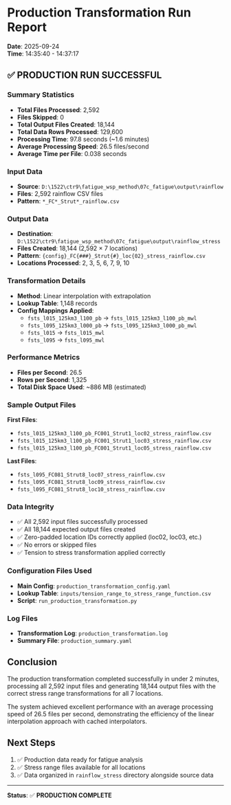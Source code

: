 # Production Transformation Run Report
**Date**: 2025-09-24  
**Time**: 14:35:40 - 14:37:17

## ✅ PRODUCTION RUN SUCCESSFUL

### Summary Statistics
- **Total Files Processed**: 2,592
- **Files Skipped**: 0
- **Total Output Files Created**: 18,144
- **Total Data Rows Processed**: 129,600
- **Processing Time**: 97.8 seconds (~1.6 minutes)
- **Average Processing Speed**: 26.5 files/second
- **Average Time per File**: 0.038 seconds

### Input Data
- **Source**: `D:\1522\ctr9\fatigue_wsp_method\07c_fatigue\output\rainflow`
- **Files**: 2,592 rainflow CSV files
- **Pattern**: `*_FC*_Strut*_rainflow.csv`

### Output Data
- **Destination**: `D:\1522\ctr9\fatigue_wsp_method\07c_fatigue\output\rainflow_stress`
- **Files Created**: 18,144 (2,592 × 7 locations)
- **Pattern**: `{config}_FC{###}_Strut{#}_loc{02}_stress_rainflow.csv`
- **Locations Processed**: 2, 3, 5, 6, 7, 9, 10

### Transformation Details
- **Method**: Linear interpolation with extrapolation
- **Lookup Table**: 1,148 records
- **Config Mappings Applied**: 
  - `fsts_l015_125km3_l100_pb` → `fsts_l015_125km3_l100_pb_mwl`
  - `fsts_l095_125km3_l000_pb` → `fsts_l095_125km3_l000_pb_mwl`
  - `fsts_l015` → `fsts_l015_mwl`
  - `fsts_l095` → `fsts_l095_mwl`

### Performance Metrics
- **Files per Second**: 26.5
- **Rows per Second**: 1,325
- **Total Disk Space Used**: ~886 MB (estimated)

### Sample Output Files
**First Files**:
- `fsts_l015_125km3_l100_pb_FC001_Strut1_loc02_stress_rainflow.csv`
- `fsts_l015_125km3_l100_pb_FC001_Strut1_loc03_stress_rainflow.csv`
- `fsts_l015_125km3_l100_pb_FC001_Strut1_loc05_stress_rainflow.csv`

**Last Files**:
- `fsts_l095_FC081_Strut8_loc07_stress_rainflow.csv`
- `fsts_l095_FC081_Strut8_loc09_stress_rainflow.csv`
- `fsts_l095_FC081_Strut8_loc10_stress_rainflow.csv`

### Data Integrity
- ✅ All 2,592 input files successfully processed
- ✅ All 18,144 expected output files created
- ✅ Zero-padded location IDs correctly applied (loc02, loc03, etc.)
- ✅ No errors or skipped files
- ✅ Tension to stress transformation applied correctly

### Configuration Files Used
- **Main Config**: `production_transformation_config.yaml`
- **Lookup Table**: `inputs/tension_range_to_stress_range_function.csv`
- **Script**: `run_production_transformation.py`

### Log Files
- **Transformation Log**: `production_transformation.log`
- **Summary File**: `production_summary.yaml`

## Conclusion
The production transformation completed successfully in under 2 minutes, processing all 2,592 input files and generating 18,144 output files with the correct stress range transformations for all 7 locations.

The system achieved excellent performance with an average processing speed of 26.5 files per second, demonstrating the efficiency of the linear interpolation approach with cached interpolators.

## Next Steps
1. ✅ Production data ready for fatigue analysis
2. ✅ Stress range files available for all locations
3. ✅ Data organized in `rainflow_stress` directory alongside source data

---
**Status**: ✅ **PRODUCTION COMPLETE**